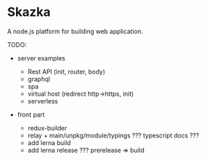 # Skazka
A node.js platform for building web application.

TODO:

- server examples
  - Rest API (init, router, body)
  - graphql
  - spa
  - virtual host (redirect http->https, init)
  - serverless

- front part
  - redux-builder
  - relay + main/unpkg/module/typings ??? typescript docs ???
  - add lerna build
  - add lerna release ??? prerelease => build
